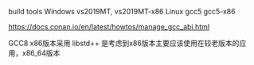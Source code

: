 build tools
Windows vs2019MT,  vs2019MT-x86
Linux gcc5 gcc5-x86

https://docs.conan.io/en/latest/howtos/manage_gcc_abi.html

GCC8 x86版本采用 libstd++ 是考虑到x86版本主要应该使用在较老版本的应用，x86_64版本
